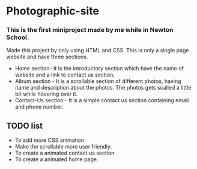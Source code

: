 # Photographic-site
### This is the first miniproject made by me while in Newton School.
Made this project by only using HTML and CSS.
This is only a single page website and have three sections.
* Home section- It is the introductory section which have the name of website and a link to contact us section,
* Album section - It is a scrollable section of different photos, having name and description about the photos. The photos gets scalled a little bit while hovering over it.
* Contact-Us section - It is a simple contact us section containing email and phone number.


## TODO list
* To add more CSS animation.
* Make the scrollable more user friendly.
* To create a animated contact us section.
* To create a animated home page.

